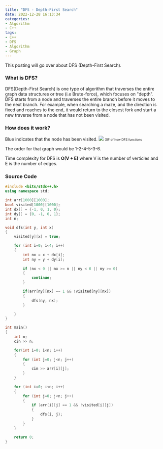 ```yaml
---
title: "DFS - Depth-First Search"
date: 2022-12-28 16:13:34
categories:
- Algorithm
- C++
tags:
- C++
- DFS
- Algorithm
- Graph
---
```

This posting will go over about DFS (Depth-First Search).

### What is DFS?
DFS(Depth-First Search) is one type of algorithm that traverses the entire graph data structures or tree (i.e Brute-force), which focuses on "depth". DFS starts from a node and traverses the entire branch before it moves to the next branch. For example, when searching a maze, and the direction is fixed and reaches to the end, it would return to the closest fork and start a new traverse from a node that has not been visited.
    
### How does it work?
Blue indicates that the node has been visited.
<img src="https://media.discordapp.net/attachments/1057833095505645569/1058068016182611988/Presentation.gif">
<font size="1">GIF of how DFS functions</font>

The order for that graph would be 1-2-4-5-3-6.

Time complexity for DFS is **O(V + E)** where V is the number of verticles and E is the number of edges.

### Source Code

```cpp
#include <bits/stdc++.h>
using namespace std;

int arr[1000][1000];
bool visited[1000][1000];
int dx[] = {-1, 0, 1, 0};
int dy[] = {0, -1, 0, 1};
int n;

void dfs(int y, int x)
{
    visited[y][x] = true;

    for (int i=0; i<4; i++)
    {
        int nx = x + dx[i];
        int ny = y + dy[i];
        
        if (nx < 0 || nx >= n || ny < 0 || ny >= 0)
        {
            continue;
        }

        if(arr[ny][nx] == 1 && !visited[ny][nx])
        {
            dfs(ny, nx);
        }

    }
}

int main()
{
    int n;
    cin >> n;

    for(int i=0; i<n; i++)
    {
        for (int j=0; j<n; j++)
        {
            cin >> arr[i][j];
        }   
    }

    for (int i=0; i<n; i++)
    {
        for (int j=0; j<n; j++)
        {
            if (arr[i][j] == 1 && !visited[i][j])
            {
                dfs(i, j);
            }
        }
    }

    return 0;
}
```